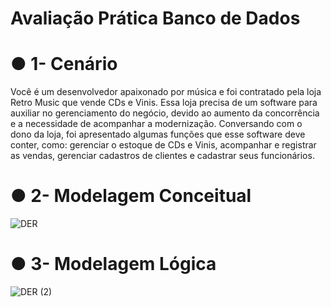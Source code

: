 # Avaliação Prática Banco de Dados

# ● 1- Cenário
  Você é um desenvolvedor apaixonado por música e foi contratado pela loja Retro Music que vende CDs e Vinis. Essa loja precisa de um software para auxiliar no gerenciamento do negócio, devido ao aumento da concorrência e a necessidade de acompanhar a modernização. Conversando com o dono da loja, foi apresentado algumas funções que esse software deve conter, como: gerenciar o estoque de CDs e Vinis, acompanhar e registrar as vendas, gerenciar cadastros de clientes e cadastrar seus funcionários. 


# ● 2- Modelagem Conceitual

![DER](https://github.com/herixcx/Avaliacao_Pratica_Banco_de_Dados/assets/162808394/475b319b-3dfb-4c60-9cf1-38dbdf691b17)


# ● 3- Modelagem Lógica

![DER (2)](https://github.com/herixcx/Avaliacao_Pratica_Banco_de_Dados/assets/162808394/3ea9c870-a794-4a5c-b9da-a34b4421019c)

